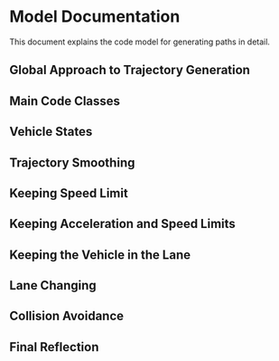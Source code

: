 Model Documentation
===================

This document explains the code model for generating paths in detail.


Global Approach to Trajectory Generation
----------------------------------------

Main Code Classes
-----------------

Vehicle States
--------------

Trajectory Smoothing
--------------------

Keeping Speed Limit
-------------------

Keeping Acceleration and Speed Limits
-------------------------------------

Keeping the Vehicle in the Lane
-------------------------------

Lane Changing
-------------

Collision Avoidance
-------------------


Final Reflection
----------------
